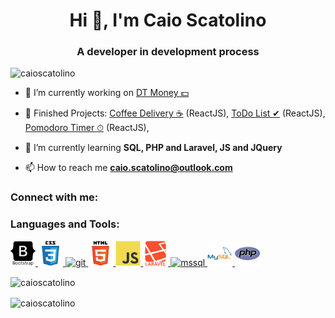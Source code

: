<h1 align="center">Hi 👋, I'm Caio Scatolino</h1>
<h3 align="center">A developer in development process</h3>

<p align="left"> <img src="https://komarev.com/ghpvc/?username=caioscatolino&label=Profile%20views&color=0e75b6&style=flat" alt="caioscatolino" /> </p>

- 🔭 I’m currently working on [DT Money 💵](https://dt-money-iota-liard.vercel.app/)

- 🚀 Finished Projects: 
    [Coffee Delivery ☕](https://coffee-delivery-v2.vercel.app/) (ReactJS),
    [ToDo List ✔](https://to-do-list-react-js-lime.vercel.app/) (ReactJS),
    [Pomodoro Timer ⏱](https://ignite-timer-ten-nu.vercel.app/) (ReactJS),  
   

- 🌱 I’m currently learning **SQL, PHP and Laravel, JS and JQuery**

- 📫 How to reach me **caio.scatolino@outlook.com**

<h3 align="left">Connect with me:</h3>
<p align="left">
</p>

<h3 align="left">Languages and Tools:</h3>
<p align="left"> <a href="https://getbootstrap.com" target="_blank" rel="noreferrer"> <img src="https://raw.githubusercontent.com/devicons/devicon/master/icons/bootstrap/bootstrap-plain-wordmark.svg" alt="bootstrap" width="40" height="40"/> </a> <a href="https://www.w3schools.com/css/" target="_blank" rel="noreferrer"> <img src="https://raw.githubusercontent.com/devicons/devicon/master/icons/css3/css3-original-wordmark.svg" alt="css3" width="40" height="40"/> </a> <a href="https://git-scm.com/" target="_blank" rel="noreferrer"> <img src="https://www.vectorlogo.zone/logos/git-scm/git-scm-icon.svg" alt="git" width="40" height="40"/> </a> <a href="https://www.w3.org/html/" target="_blank" rel="noreferrer"> <img src="https://raw.githubusercontent.com/devicons/devicon/master/icons/html5/html5-original-wordmark.svg" alt="html5" width="40" height="40"/> </a> <a href="https://developer.mozilla.org/en-US/docs/Web/JavaScript" target="_blank" rel="noreferrer"> <img src="https://raw.githubusercontent.com/devicons/devicon/master/icons/javascript/javascript-original.svg" alt="javascript" width="40" height="40"/> </a> <a href="https://laravel.com/" target="_blank" rel="noreferrer"> <img src="https://raw.githubusercontent.com/devicons/devicon/master/icons/laravel/laravel-plain-wordmark.svg" alt="laravel" width="40" height="40"/> </a> <a href="https://www.microsoft.com/en-us/sql-server" target="_blank" rel="noreferrer"> <img src="https://www.svgrepo.com/show/303229/microsoft-sql-server-logo.svg" alt="mssql" width="40" height="40"/> </a> <a href="https://www.mysql.com/" target="_blank" rel="noreferrer"> <img src="https://raw.githubusercontent.com/devicons/devicon/master/icons/mysql/mysql-original-wordmark.svg" alt="mysql" width="40" height="40"/> </a> <a href="https://www.php.net" target="_blank" rel="noreferrer"> <img src="https://raw.githubusercontent.com/devicons/devicon/master/icons/php/php-original.svg" alt="php" width="40" height="40"/> </a> </p>

<p><img align="center" src="https://github-readme-stats.vercel.app/api/top-langs?username=caioscatolino&show_icons=true&locale=en&layout=compact" alt="caioscatolino" /></p>

<p><img align="center" src="https://github-readme-streak-stats.herokuapp.com/?user=caioscatolino&" alt="caioscatolino" /></p>
